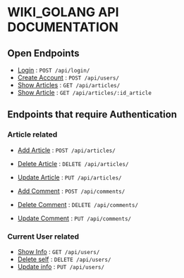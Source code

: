 # WIKI_GOLANG API DOCUMENTATION

## Open Endpoints

* [Login](docs/login.md) : `POST /api/login/`
* [Create Account](docs/user_add.md) : `POST /api/users/`
* [Show Articles](docs/article_show.md) : `GET /api/articles/`
* [Show Article](docs/article_show.md) : `GET /api/articles/:id_article`

## Endpoints that require Authentication

### Article related

* [Add Article](docs/article_add.md) : `POST /api/articles/`
* [Delete Article](docs/article_delete.md) : `DELETE /api/articles/`
* [Update Article](docs/article_update.md) : `PUT /api/articles/`

* [Add Comment](docs/comment_add.md) : `POST /api/comments/`
* [Delete Comment](docs/comment_delete.md) : `DELETE /api/comments/`
* [Update Comment](docs/comment_update.md) : `PUT /api/comments/`

### Current User related

* [Show Info](docs/user_show.md) : `GET /api/users/`
* [Delete self](docs/user_delete.md) : `DELETE /api/users/`
* [Update info](docs/user_update.md) : `PUT /api/users/`
